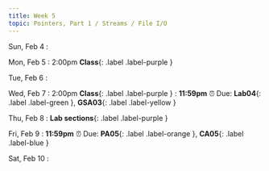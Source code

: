 ```yaml
---
title: Week 5
topic: Pointers, Part 1 / Streams / File I/O
---
```

Sun, Feb 4
: 

Mon, Feb 5
: 2:00pm **Class**{: .label .label-purple }


Tue, Feb 6
: 

Wed, Feb 7
: 2:00pm **Class**{: .label .label-purple } 
: **11:59pm**  ⏰  Due: **Lab04**{: .label .label-green }, **GSA03**{: .label .label-yellow }


Thu, Feb 8
: **Lab sections**{: .label .label-purple }


Fri, Feb 9
: **11:59pm**  ⏰  Due: **PA05**{: .label .label-orange }, **CA05**{: .label .label-blue }


Sat, Feb 10
: 

